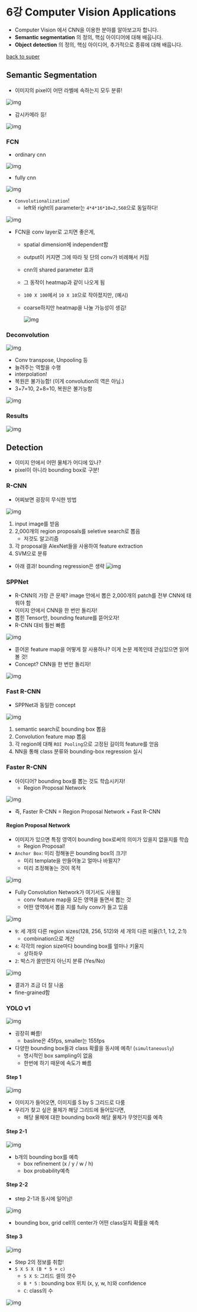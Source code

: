 # 6강 Computer Vision Applications

- Computer Vision 에서 CNN을 이용한 분야를 알아보고자 합니다.
- **Semantic segmentation** 의 정의, 핵심 아이디어에 대해 배웁니다.
- **Object detection** 의 정의, 핵심 아이디어, 추가적으로 종류에 대해 배웁니다.

[back to super](https://github.com/jinmang2/BoostCamp_AI_Tech_2/tree/main/u-stage/dl_basic)

## Semantic Segmentation
- 이미지의 pixel이 어떤 라벨에 속하는지 모두 분류!

![img](../../../assets/img/u-stage/dl_basic_06_01.PNG)

- 감시카메라 등!

![img](../../../assets/img/u-stage/dl_basic_06_02.PNG)

### FCN
- ordinary cnn

![img](../../../assets/img/u-stage/dl_basic_06_03.PNG)

- fully cnn

![img](../../../assets/img/u-stage/dl_basic_06_04.PNG)

- `Convolutionalization`!
    - left와 right의 parameter는 `4*4*16*10=2,560`으로 동일하다!

![img](../../../assets/img/u-stage/dl_basic_06_05.PNG)

- FCN을 conv layer로 고치면 좋은게,
    - spatial dimension에 independent함
    - output이 커지면 그에 따라 뒷 단의 conv가 비례해서 커짐
    - cnn의 shared parameter 효과
    - 그 동작이 heatmap과 같이 나오게 됨
    - `100 X 100`에서 `10 X 10`으로 작아졌지만, (예시)
    - coarse하지만 heatmap을 나눌 가능성이 생김!

        ![img](../../../assets/img/u-stage/dl_basic_06_06.PNG)

### Deconvolution

![img](../../../assets/img/u-stage/dl_basic_06_07.PNG)

- Conv transpose, Unpooling 등
- 늘려주는 역할을 수행
- interpolation!
- 복원은 불가능함! (이게 convolution의 역은 아님.)
- 3+7=10, 2+8=10, 복원은 불가능함

![img](../../../assets/img/u-stage/dl_basic_06_08.PNG)

### Results

![img](../../../assets/img/u-stage/dl_basic_06_09.PNG)

## Detection
- 이미지 안에서 어떤 물체가 어디에 있나?
- pixel이 아니라 bounding box로 구분!

### R-CNN
- 어찌보면 굉장히 무식한 방법

![img](../../../assets/img/u-stage/dl_basic_06_10.PNG)

1. input image를 받음
2. 2,000개의 region proposals를 seletive search로 뽑음
    - 저것도 알고리즘
3. 각 proposal을 AlexNet들을 사용하여 feature extraction
4. SVM으로 분류

- 아래 결과! bounding regression은 생략
![img](../../../assets/img/u-stage/dl_basic_06_11.PNG)


### SPPNet
- R-CNN의 가장 큰 문제? image 안에서 뽑은 2,000개의 patch를 전부 CNN에 태워야 함
- 이미지 안에서 CNN을 한 번만 돌리자!
- 뽑힌 Tensor만, bounding feature를 뜯어오자!
- R-CNN 대비 훨씬 빠름

![img](../../../assets/img/u-stage/dl_basic_06_12.PNG)

- 뜯어온 feature map을 어떻게 잘 사용하나? 이게 논문 제목인데 관심있으면 읽어볼 것!
- Concept? CNN을 한 번만 돌리자!

![img](../../../assets/img/u-stage/dl_basic_06_24.PNG)

### Fast R-CNN
- SPPNet과 동일한 concept

![img](../../../assets/img/u-stage/dl_basic_06_13.PNG)

1. semantic search로 bounding box 뽑음
2. Convolution feature map 뽑음
3. 각 region에 대해 `ROI Pooling`으로 고정된 길이의 feature를 얻음
4. NN을 통해 class 분류와 bounding-box regression 실시

### Faster R-CNN
- 아이디어? bounding box를 뽑는 것도 학습시키자!
    - Region Proposal Network

![img](../../../assets/img/u-stage/dl_basic_06_14.PNG)

- 즉, Faster R-CNN = Region Proposal Network + Fast R-CNN

#### Region Proposal Network
- 이미지가 있으면 특정 영역이 bounding box로써의 의미가 있을지 없을지를 학습
    - Region Proposal!
- `Anchor Box`: 미리 정해놓은 bounding box의 크기!
    - 미리 template을 만들어놓고 얼마나 바뀔지?
    - 미리 조정해놓는 것이 목적

![img](../../../assets/img/u-stage/dl_basic_06_15.PNG)

- Fully Convolution Network가 여기서도 사용됨
    - conv feature map을 모든 영역을 돌면서 뽑는 것
    - 어떤 영역에서 뽑을 지를 fully conv가 들고 있음

![img](../../../assets/img/u-stage/dl_basic_06_16.PNG)

- `9`: 세 개의 다른 region sizes(128, 256, 512)와 세 개의 다른 비율(1:1, 1:2, 2:1)
    - combination으로 계산
- `4`: 각각의 region size마다 bounding box를 얼마나 키울지
    - 상하좌우
- `2`: 박스가 쓸만한지 아닌지 분류 (Yes/No)

![img](../../../assets/img/u-stage/dl_basic_06_17.PNG)

- 결과가 조금 더 잘 나옴
- fine-grained함

### YOLO v1

![img](../../../assets/img/u-stage/dl_basic_06_18.PNG)

- 굉장히 빠름!
    - basline은 45fps, smaller는 155fps
- 다양한 bounding box들과 class 확률을 동시에 예측! (`simultaneously`)
    - 명시적인 box sampling이 없음
    - 한번에 하기 때문에 속도가 빠름

#### Step 1

![img](../../../assets/img/u-stage/dl_basic_06_19.PNG)

- 이미지가 들어오면, 이미지를 S by S 그리드로 다룸
- 우리가 찾고 싶은 물체가 해당 그리드에 들어있다면,
    - 해당 물체에 대한 bounding box와 해당 물체가 무엇인지를 예측

#### Step 2-1

![img](../../../assets/img/u-stage/dl_basic_06_20.PNG)

- b개의 bounding box를 예측
    - box refinement (x / y / w / h)
    - box probability예측

#### Step 2-2
- step 2-1과 동시에 일어남!

![img](../../../assets/img/u-stage/dl_basic_06_21.PNG)

- bounding box, grid cell의 center가 어떤 class일지 확률을 예측

#### Step 3

![img](../../../assets/img/u-stage/dl_basic_06_22.PNG)

- Step 2의 정보를 취합!
- `S X S X (B * 5 + c)`
    - `S X S`: 그리드 셀의 갯수
    - `B * 5` : bounding box 위치 (x, y, w, h)와 confidence
    - `C`: class의 수

![img](../../../assets/img/u-stage/dl_basic_06_23.PNG)
